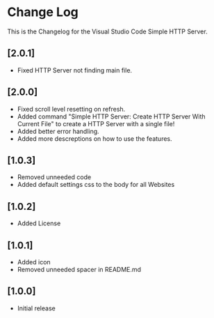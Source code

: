 # Change Log

This is the Changelog for the Visual Studio Code Simple HTTP Server.

## [2.0.1]
- Fixed HTTP Server not finding main file.

## [2.0.0]
- Fixed scroll level resetting on refresh.
- Added command "Simple HTTP Server: Create HTTP Server With Current File" to create a HTTP Server with a single file!
- Added better error handling.
- Added more descreptions on how to use the features.

## [1.0.3]
- Removed unneeded code
- Added default settings css to the body for all Websites

## [1.0.2]
- Added License

## [1.0.1]
- Added icon
- Removed unneeded spacer in README.md

## [1.0.0]
- Initial release
